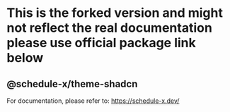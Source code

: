 # This is the forked version and might not reflect the real documentation please use official package link below

## @schedule-x/theme-shadcn

For documentation, please refer to: https://schedule-x.dev/
